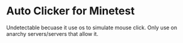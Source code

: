 # Auto Clicker for Minetest
Undetectable becuase it use os to simulate mouse click. Only use on anarchy servers/servers that allow it.

